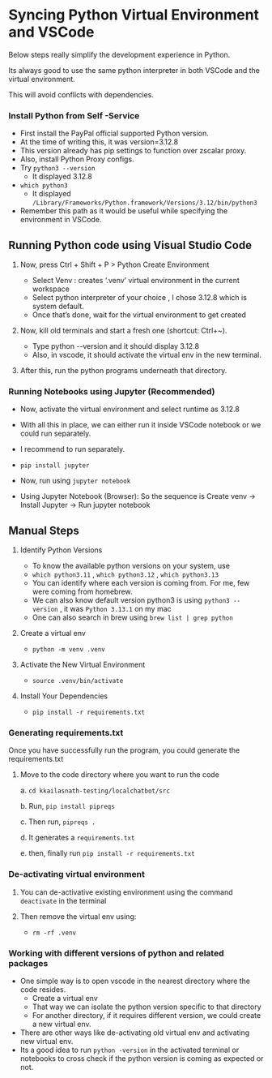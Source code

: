 # Syncing Python Virtual Environment and VSCode

Below steps really simplify the development experience in Python. 

Its always good to use the same python interpreter in both VSCode and the virtual environment.

This will avoid conflicts with dependencies.

### Install Python from Self -Service

- First install the PayPal official supported Python version. 
- At the time of writing this, it was version=3.12.8
- This version already has pip settings to function over zscalar proxy.
- Also, install Python Proxy configs.
- Try `python3 --version`
    - It displayed  3.12.8
- `which python3`
    - It displayed `/Library/Frameworks/Python.framework/Versions/3.12/bin/python3`
- Remember this path as it would be useful while specifying the environment in VSCode.

## Running Python code using Visual Studio Code

1. Now, press Ctrl + Shift + P > Python Create Environment
    - Select  Venv : creates ‘.venv’ virtual environment in the current workspace
    - Select  python interpreter of your choice , I chose 3.12.8 which is system default.
    - Once that’s done, wait for the virtual environment to get created

2. Now, kill old  terminals and start a fresh one (shortcut: Ctrl+~).
    - Type  python --version  and it should display 3.12.8
    - Also, in vscode, it should activate the virtual env in the new terminal.

3. After this, run the python programs underneath that directory.

### Running Notebooks using Jupyter (Recommended)

- Now, activate the virtual environment and select runtime as 3.12.8
- With all this in place, we can either run it inside VSCode notebook or we could run separately.
- I recommend to run separately.

- `pip install jupyter`
- Now, run using  `jupyter notebook`

- Using Jupyter Notebook (Browser): So the sequence is Create venv → Install  Jupyter  → Run  jupyter notebook 
 

## Manual Steps

1. Identify Python Versions
    - To know the available python versions on your system, use
    - `which python3.11` , `which python3.12` ,  `which python3.13`  
    - You can identify where each version is coming from. For me, few were coming from homebrew.
    -  We can also know default version python3 is using  `python3 --version` , it was  `Python 3.13.1`  on my mac
    - One can also search in brew using `brew list | grep python`

2. Create a virtual env 
    - `python -m venv .venv`

3. Activate the New Virtual Environment
    - `source .venv/bin/activate`

4. Install Your Dependencies
    - `pip install -r requirements.txt`

### Generating requirements.txt

Once you have successfully run the program, you could generate the requirements.txt

1. Move to the code directory where you want to run the code

    a. `cd kkailasnath-testing/localchatbot/src`

    b. Run,  `pip install pipreqs`

    c. Then run,  `pipreqs .`

    d. It generates a `requirements.txt`

    e. then, finally run  `pip install -r requirements.txt`

### De-activating virtual environment

1. You can de-activative existing environment using  the command `deactivate` in the terminal

2. Then remove the virtual env using:
    - `rm -rf .venv`

 ### Working with different versions of python and related packages
- One simple way is to open vscode in the nearest directory where the code resides.
    - Create a virtual env 
    - That way we can isolate the python version specific to that directory
    - For another directory, if it requires different version, we could create a new virtual env.
- There are other ways like de-activating old virtual env and activating new virtual env.
- Its a good idea to run `python -version` in the activated terminal or notebooks to cross check if the python version is coming as expected or not. 

